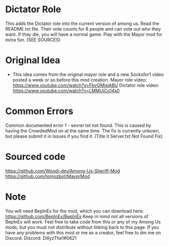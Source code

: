 # Dictator Role
This adds the Dictator role into the current version of among us. Read the README.txt file.
Their vote counts for 8 people and can vote out who they want.
If they die, you will have a normal game.
Play with the Mayor mod for extra fun. (SEE SOURCES)

# Original Idea
- This idea comes from the original mayor role and a new Socksfor1 video posted a week or so before this mod creation.
Mayor role video: https://www.youtube.com/watch?v=FbvGMisiABU
Dictator role video: https://www.youtube.com/watch?v=LMMUiCo14s0

# Common Errors
Common documented error 1 - sevrer.txt not found. This is caused by having the CrowdedMod on at the same time. The fix is currently unkown, but please submit it in Issues if you find it. (Title it Server.txt Not Found Fix)

# Sourced code
https://github.com/Woodi-dev/Among-Us-Sheriff-Mod
https://github.com/tomozbot/MayorMod

# Note
You will need BepInEx for the mod, which you can download here: https://github.com/BepInEx/BepInEx
Keep in mind not all versions of BepInEx will work.
Feel free to take code from this or any of my Among Us mods, but you must not distribute without linking back to this page.
If you have any problems with this mod or me as a creator, feel free to dm me on Discord.
Discord: DillyzThe1#0621
